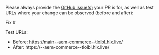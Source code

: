 Please always provide the [GitHub issue(s)](../issues) your PR is for, as well as test URLs where your change can be observed (before and after):

Fix #<gh-issue-id>

Test URLs:
- Before: https://main--aem-commerce--tloibl.hlx.live/
- After: https://<branch>--aem-commerce--tloibl.hlx.live/
